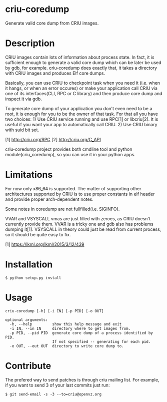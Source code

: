 # criu-coredump
Generate valid core dump from CRIU images.

# Description

CRIU images contain lots of information about process state.
In fact, it is sufficient enough to generate a valid core dump
which can be later be used by gdb, for example. criu-coredump
does exactly that, it takes a directory with CRIU images and
produces Elf core dumps.

Basically, you can use CRIU to checkpoint task when you need it
(i.e. when it hangs, or when an error occures) or make your
application call CRIU via one of its interfaces(CLI, RPC or C
library) and then produce core dump and inspect it via gdb.

To generate core dump of your application you don't even need
to be a root, it is enough for you to be the owner of that task.
For that all you have two choices:
    1) Use CRIU service running and use RPC[1] or libcriu[2]. It
       is useful if you want your app to automatically call CRIU.
    2) Use CRIU binary with suid bit set. 

[1] http://criu.org/RPC
[2] http://criu.org/C_API

criu-coredump project provides both cmdline tool and python
module(criu_coredump), so you can use it in your python apps.

# Limitations

For now only x86_64 is supported. The matter of supporting other
architectures supported by CRIU is to use proper constants in
elf header and provide proper arch-dependent notes.

Some notes in coredump are not fullfilled(i.e. SIGINFO).

VVAR and VSYSCALL vmas are just filled with zeroes, as CRIU
doesn't currently provide them. VVAR is a tricky one and
gdb also has problems dumping it[1]. VSYSCALL in theory could
just be read from current process, so it should be quite easy
to fix.

[1] https://lkml.org/lkml/2015/3/12/439

# Installation

	$ python setup.py install

# Usage

	criu-coredump [-h] [-i IN] [-p PID] [-o OUT]
	
	optional arguments:
	  -h, --help         show this help message and exit
	  -i IN, --in IN     directory where to get images from.
	  -p PID, --pid PID  generate core dump of a process identified by PID.
	                     If not specified -- generating for each pid.
	  -o OUT, --out OUT  directory to write core dump to.

# Contribute

The prefered way to send patches is through criu mailing list. For example,
if you want to send 3 of your last commits just run:

	$ git send-email -s -3 --to=criu@openvz.org
